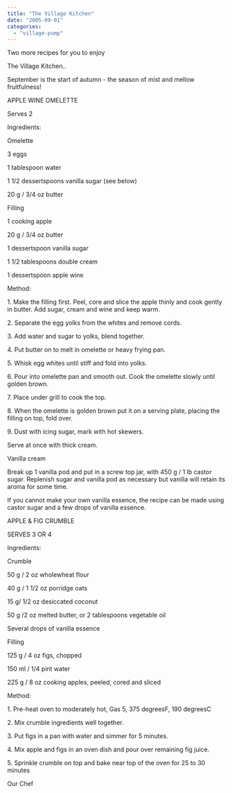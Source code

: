 ```yaml
---
title: "The Village Kitchen"
date: "2005-09-01"
categories: 
  - "village-pump"
---
```


Two more recipes for you to enjoy

The Village Kitchen..

September is the start of autumn - the season of mist and mellow fruitfulness!

APPLE WINE OMELETTE

Serves 2

Ingredients:

Omelette

3 eggs

1 tablespoon water

1 1/2 dessertspoons vanilla sugar (see below)

20 g / 3/4 oz butter

Filling

1 cooking apple

20 g / 3/4 oz butter

1 dessertspoon vanilla sugar

1 1/2 tablespoons double cream

1 dessertspoon apple wine

Method:

1\. Make the filling first. Peel, core and slice the apple thinly and cook gently in butter. Add sugar, cream and wine and keep warm.

2\. Separate the egg yolks from the whites and remove cords.

3\. Add water and sugar to yolks, blend together.

4\. Put butter on to melt in omelette or heavy frying pan.

5\. Whisk egg whites until stiff and fold into yolks.

6\. Pour into omelette pan and smooth out. Cook the omelette slowly until golden brown.

7\. Place under grill to cook the top.

8\. When the omelette is golden brown put it on a serving plate, placing the filling on top, fold over.

9\. Dust with icing sugar, mark with hot skewers.

Serve at once with thick cream.

Vanilla cream

Break up 1 vanilla pod and put in a screw top jar, with 450 g / 1 lb castor sugar. Replenish sugar and vanilla pod as necessary but vanilla will retain its aroma for some time.

If you cannot make your own vanilla essence, the recipe can be made using castor sugar and a few drops of vanilla essence.

APPLE & FIG CRUMBLE

SERVES 3 OR 4

Ingredients:

Crumble

50 g / 2 oz wholewheat flour

40 g / 1 1/2 oz porridge oats

15 g/ 1/2 oz desiccated coconut

50 g /2 oz melted butter, or 2 tablespoons vegetable oil

Several drops of vanilla essence

Filling

125 g / 4 oz figs, chopped

150 ml / 1/4 pint water

225 g / 8 oz cooking apples, peeled, cored and sliced

Method:

1\. Pre-heat oven to moderately hot, Gas 5, 375 degreesF, 190 degreesC

2\. Mix crumble ingredients well together.

3\. Put figs in a pan with water and simmer for 5 minutes.

4\. Mix apple and figs in an oven dish and pour over remaining fig juice.

5\. Sprinkle crumble on top and bake near top of the oven for 25 to 30 minutes

Our Chef
